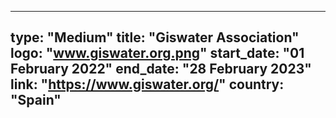 
---
type: "Medium"
title: "Giswater Association"
logo: "www.giswater.org.png"
start_date: "01 February 2022"
end_date: "28 February 2023"
link: "https://www.giswater.org/"
country: "Spain"
---
